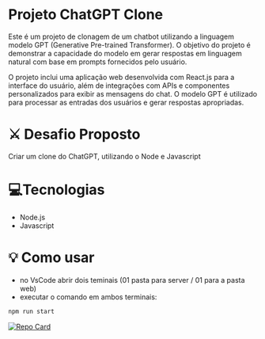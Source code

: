# Projeto ChatGPT Clone
Este é um projeto de clonagem de um chatbot utilizando a linguagem modelo GPT (Generative Pre-trained Transformer). O objetivo do projeto é demonstrar a capacidade do modelo em gerar respostas em linguagem natural com base em prompts fornecidos pelo usuário.

O projeto inclui uma aplicação web desenvolvida com React.js para a interface do usuário, além de integrações com APIs e componentes personalizados para exibir as mensagens do chat. O modelo GPT é utilizado para processar as entradas dos usuários e gerar respostas apropriadas.

# ⚔ Desafio Proposto

Criar um clone do ChatGPT, utilizando o Node e Javascript


# 💻Tecnologias
* Node.js
* Javascript

# 💡 Como usar
- no VsCode abrir dois teminais (01 pasta para server / 01 para a pasta web)
- executar o comando em ambos terminais:
```bash
npm run start 
```


[![Repo Card](https://github-readme-stats.vercel.app/api/pin/?username=flavioalessandropereira&repo=projetoChatGPT-Clone&bg_color=000&border_color=30A3DC&show_icons=true&icon_color=30A3DC&title_color=E94D5F&text_color=FFF)](https://github.com/flavioalessandropereira/projetoChatGPT-Clone/)


